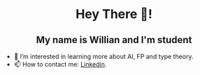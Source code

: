 <div align="center">
  <h1>
    Hey There 👋!
  </h1>
  <h2>My name is Willian and I'm student</h2>
</div>

- 💭 I’m interested in learning more about AI, FP and type theory.
- 📫 How to contact me: <a href="https://www.linkedin.com/in/willianism/">Linkedin</a>.

